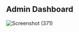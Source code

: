 ## Admin Dashboard

![Screenshot (371)](https://user-images.githubusercontent.com/75711381/119992448-47a23f80-bfea-11eb-8ed3-9ab9c72042d9.png)
